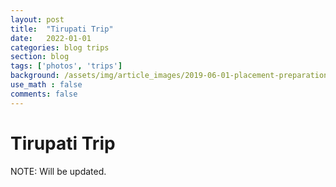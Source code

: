 ```yaml
---
layout: post
title:  "Tirupati Trip"
date:   2022-01-01
categories: blog trips
section: blog
tags: ['photos', 'trips']
background: /assets/img/article_images/2019-06-01-placement-preparation-for-btech-students/cover-photo-journey.jpeg
use_math : false
comments: false
---
```


# Tirupati Trip

NOTE: Will be updated.